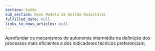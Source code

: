 ```yaml
---
section: Saúde
sub_section: Novo Modelo de Gestão Hospitalar
fulfilled_date: null
links_to_news_articles: null
---
```


Aprofundar os mecanismos de autonomia intermédia na definição dos processos mais eficientes e dos indicadores técnicos preferenciais;